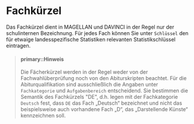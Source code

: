 # Fachkürzel

Das Fachkürzel dient in MAGELLAN und DAVINCI in der Regel nur der schulinternen Bezeichnung. Für jedes Fach können Sie unter `Schlüssel` den für etwaige landesspezifische Statistiken relevanten Statistikschlüssel eintragen. 

> #### primary::Hinweis
>
> Die Fächerkürzel werden in der Regel weder von der Fachwahlüberprüfung noch von den Abiturskripten beachtet. Für die Abiturqualifikation sind ausschließlich die Angaben unter `Fachkategorie` und `Aufgabenbereich` entscheidend. Sie bestimmen die Semantik des Fachkürzels "DE", d.h. legen mit der Fachkategorie `Deutsch` fest, dass `DE` das Fach „Deutsch“ bezeichnet und nicht das beispielsweise auch vorhandene Fach „D“, das „Darstellende Künste“ kennzeichnen soll.